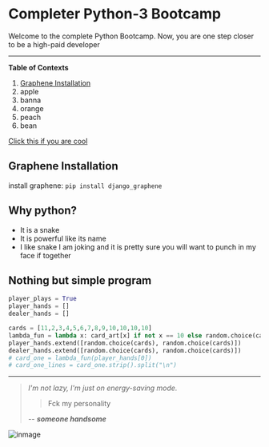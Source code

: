 # Completer Python-3 Bootcamp
Welcome to the complete Python Bootcamp. Now, you are one step closer to be a high-paid developer
___
**Table of Contexts**
1. [Graphene Installation](#graphene-installation)
1. apple
2. banna
3. orange
1. peach
1. bean

[Click this if you are cool](https://github.com/wolfman30/Complete_Python_3_Bootcamp-From-Zero-to-Hero/blob/main/README.md)

## Graphene Installation
install graphene: `pip install django_graphene`

## Why python?
- It is a snake
- It is powerful like its name
- I like snake
I am joking and it is pretty sure you will want to punch in my face if together

## Nothing but simple program
```py
player_plays = True
player_hands = []
dealer_hands = []

cards = [11,2,3,4,5,6,7,8,9,10,10,10,10]
lambda_fun = lambda x: card_art[x] if not x == 10 else random.choice(card_art[x])
player_hands.extend([random.choice(cards), random.choice(cards)])
dealer_hands.extend([random.choice(cards), random.choice(cards)])
# card_one = lambda_fun(player_hands[0])
# card_one_lines = card_one.strip().split("\n")
 ```
 ___
 > *I'm not lazy, I'm just on energy-saving mode.*
 >> Fck my personality 
 > 
 > -- <cite>**someone handsome**</cite>

![inmage](C:\Users\User\OneDrive\Pictures\BlackJack6.jpg)
 
 
